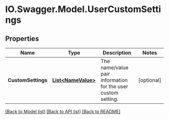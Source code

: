 # IO.Swagger.Model.UserCustomSettings
## Properties

Name | Type | Description | Notes
------------ | ------------- | ------------- | -------------
**CustomSettings** | [**List&lt;NameValue&gt;**](NameValue.md) | The name/value pair information for the user custom setting. | [optional] 

[[Back to Model list]](../README.md#documentation-for-models) [[Back to API list]](../README.md#documentation-for-api-endpoints) [[Back to README]](../README.md)

